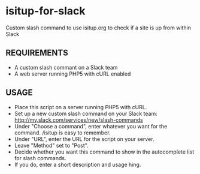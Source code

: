 # isitup-for-slack
Custom slash command to use isitup.org to check if a site is up from within Slack

## REQUIREMENTS

* A custom slash commant on a Slack team
* A web server running PHP5 with cURL enabled

## USAGE

* Place this script on a server running PHP5 with cURL.
* Set up a new custom slash command on your Slack team: 
  http://my.slack.com/services/new/slash-commands
* Under "Choose a command", enter whatever you want for 
  the command. /isitup is easy to remember.
* Under "URL", enter the URL for the script on your server.
* Leave "Method" set to "Post".
* Decide whether you want this command to show in the 
  autocomplete list for slash commands.
* If you do, enter a short description and usage hing.
